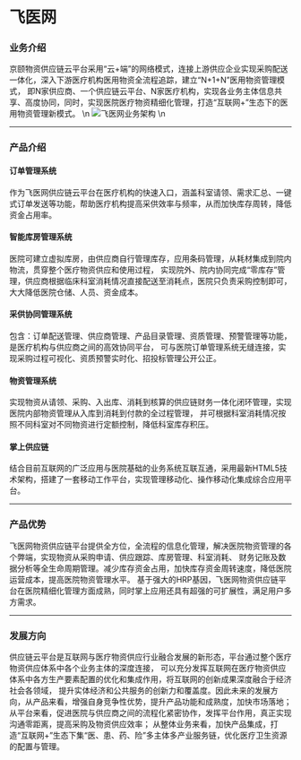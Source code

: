 飞医网
===
### 业务介绍
京颐物资供应链云平台采用“云+端”的网络模式，连接上游供应企业实现采购配送一体化，深入下游医疗机构医用物资全流程追踪，建立“N+1+N”医用物资管理模式，
即N家供应商、一个供应链云平台、N家医疗机构，实现各业务主体信息共享、高度协同，同时，实现医院医疗物资精细化管理，打造“互联网+”生态下的医用物资管理新模式。
\n ![飞医网业务架构](/static/images/supply1.png) \n

***
### 产品介绍
#### 订单管理系统
作为飞医网供应链云平台在医疗机构的快速入口，涵盖科室请领、需求汇总、一键式订单发送等功能，帮助医疗机构提高采供效率与频率，从而加快库存周转，降低资金占用率。
#### 智能库房管理系统
医院可建立虚拟库房，由供应商自行管理库存，应用条码管理，从耗材集成到院内物流，贯穿整个医疗物资供应和使用过程，
实现院外、院内协同完成“零库存”管理，供应商根据临床科室消耗情况直接配送至消耗点，医院只负责采购控制即可，大大降低医院仓储、人员、资金成本。
#### 采供协同管理系统
包含：订单配送管理、供应商管理、产品目录管理、资质管理、预警管理等功能，是医疗机构与供应商之间的高效协同平台，
可与医院订单管理系统无缝连接，实现采购过程可视化、资质预警实时化、招投标管理公开公正。
#### 物资管理系统
实现物资从请领、采购、入出库、消耗到核算的供应链财务一体化闭环管理，实现医院内部物资管理从入库到消耗到付款的全过程管理，
并可根据科室消耗情况按照不同科室对不同物资进行定额控制，降低科室库存积压。
#### 掌上供应链
结合目前互联网的广泛应用与医院基础的业务系统互联互通，采用最新HTML5技术架构，搭建了一套移动工作平台，实现管理移动化、操作移动化集成综合应用平台。

***
### 产品优势
飞医网物资供应链平台提供全方位，全流程的信息化管理，解决医院物资管理的各个弊端，实现物资从采购申请、供应跟踪、库房管理、科室消耗、
财务记账及数据分析等全生命周期管理。减少库存资金占用，加快库存资金周转速度，降低医院运营成本，提高医院物资管理水平。
基于强大的HRP基因，飞医网物资供应链平台在医院精细化管理方面成熟，同时掌上应用还具有超强的可扩展性，满足用户多方需求。

***
### 发展方向
供应链云平台是互联网与医疗物资供应行业融合发展的新形态，平台通过整个医疗物资供应体系中各个业务主体的深度连接，
可以充分发挥互联网在医疗物资供应体系中各方生产要素配置的优化和集成作用，将互联网的创新成果深度融合于经济社会各领域，
提升实体经济和公共服务的创新力和覆盖度。因此未来的发展方向，从产品来看，增强自身竞争性优势，提升产品功能和成熟度，加快市场落地；
从平台来看，促进医院与供应商之间的流程化紧密协作，发挥平台作用，真正实现沟通零距离，提高采购及物资供应效率；
从整体业务来看，加快产品集成，打造“互联网+”生态下集“医、患、药、险”多主体多产业服务链，优化医疗卫生资源的配置与管理。